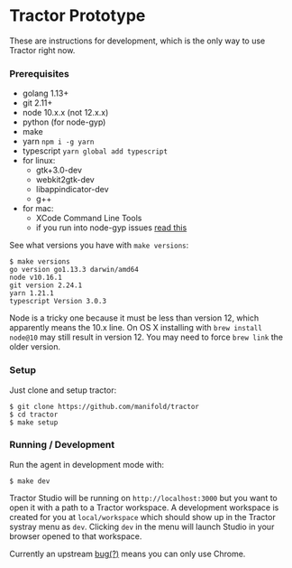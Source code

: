 # Tractor Prototype

These are instructions for development, which is the only way to use Tractor right now.

### Prerequisites
 * golang 1.13+
 * git 2.11+
 * node 10.x.x (not 12.x.x)
 * python (for node-gyp)
 * make
 * yarn `npm i -g yarn`
 * typescript `yarn global add typescript`
 * for linux: 
   * gtk+3.0-dev
   * webkit2gtk-dev
   * libappindicator-dev
   * g++
 * for mac: 
   * XCode Command Line Tools
   * if you run into node-gyp issues [read this](https://github.com/nodejs/node-gyp/blob/master/macOS_Catalina.md#the-acid-test)

See what versions you have with `make versions`:
```
$ make versions
go version go1.13.3 darwin/amd64
node v10.16.1
git version 2.24.1
yarn 1.21.1
typescript Version 3.0.3
```
Node is a tricky one because it must be less than version 12, which 
apparently means the 10.x line. On OS X installing with `brew install node@10`
may still result in version 12. You may need to force `brew link` the older version.

### Setup
Just clone and setup tractor:
```
$ git clone https://github.com/manifold/tractor
$ cd tractor
$ make setup
```

### Running / Development
Run the agent in development mode with:
```
$ make dev
```
Tractor Studio will be running on `http://localhost:3000` but you want to open it with a 
path to a Tractor workspace. A development workspace is created for you at `local/workspace`
which should show up in the Tractor systray menu as `dev`. Clicking `dev` in the menu will
launch Studio in your browser opened to that workspace.

Currently an upstream [bug(?)](https://github.com/eclipse-theia/theia/issues/7190#issuecomment-589236760) means you can only use Chrome.
